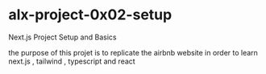 # alx-project-0x02-setup

Next.js Project Setup and Basics

the purpose of this projet is to replicate the airbnb website in order to learn next.js , tailwind , typescript and react

